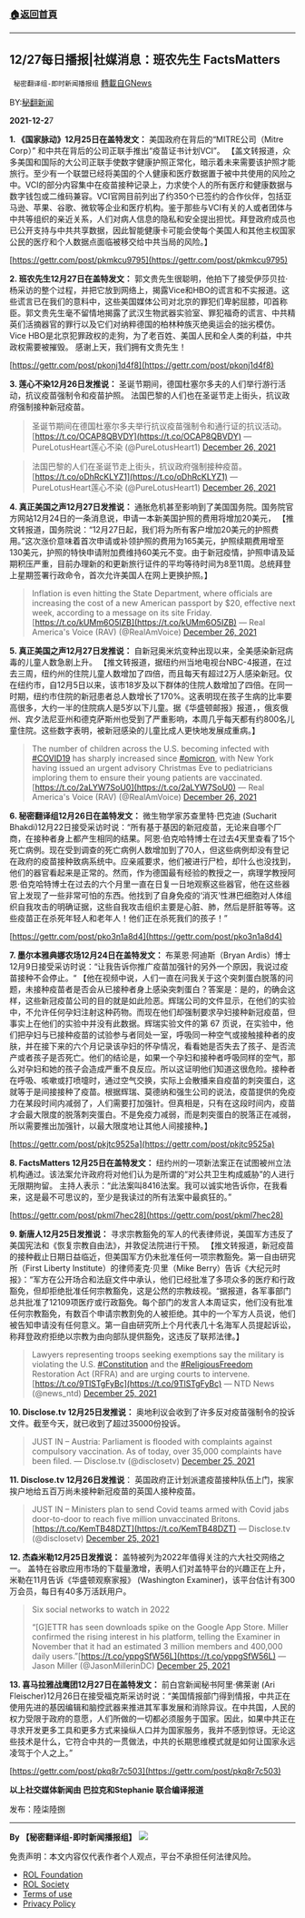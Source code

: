 ###  [:house:返回首頁](https://github.com/ourhimalayas/txt)
---


## 12/27每日播报|社媒消息：班农先生 FactsMatters
` 秘密翻译组-即时新闻播报组` [轉載自GNews](https://gnews.org/zh-hans/1794744/)

BY:[秘翻新闻](https://gtv.org/broadcast/watch/61c980b500f9a119180bbfce)

**2021-12-2**7

**1. 《国家脉动》12月25日在盖特发文：** 美国政府在背后的“MITRE公司（Mitre Corp）” 和中共在背后的公司正联手推出“疫苗证书计划VCI”。 【盖文转报道，众多美国和国际的大公司正联手使数字健康护照正常化，暗示着未来需要该护照才能旅行。至少有一个联盟已经将美国的个人健康和医疗数据置于被中共使用的风险之中。VCI的部分内容集中在疫苗接种记录上，力求使个人的所有医疗和健康数据与数字钱包或二维码兼容。VCI官网目前列出了约350个已签约的合作伙伴，包括亚马逊、苹果、谷歌、微软等企业和医疗机构。鉴于那些与VCI有关的人或者团体与中共等组织的亲近关系，人们对病人信息的隐私和安全提出担忧。拜登政府成员也已公开支持与中共共享数据，因此智能健康卡可能会使每个美国人和其他主权国家公民的医疗和个人数据点面临被移交给中共当局的风险。】

[https://gettr.com/post/pkmkcu9795](https://gettr.com/post/pkmkcu9795)

**2. 班农先生12月27日在盖特发文：** 郭文贵先生很聪明，他拍下了接受伊莎贝拉·杨采访的整个过程，并把它放到网络上，揭露Vice和HBO的谎言和不实报道。这些谎言已在我们的意料中，这些美国媒体公司对北京的罪犯们卑躬屈膝，叩首称臣。郭文贵先生毫不留情地揭露了武汉生物武器实验室、罪犯福奇的谎言、中共精英们活摘器官的罪行以及它们对纳粹德国的柏林种族灭绝奥运会的拙劣模仿。 Vice HBO是北京犯罪政权的走狗，为了老百姓、美国人民和全人类的利益，中共政权需要被摧毁。 感谢上天，我们拥有文贵先生！

[https://gettr.com/post/pkonj1d4f8](https://gettr.com/post/pkonj1d4f8)

**3. 莲心不染12月26日发推说：** 圣诞节期间，德国杜塞尔多夫的人们举行游行活动，抗议疫苗强制令和疫苗护照。 法国巴黎的人们也在圣诞节走上街头，抗议政府强制接种新冠疫苗。



> 圣诞节期间在德国杜塞尔多夫举行抗议疫苗强制令和通行证的抗议活动。 [https://t.co/OCAP8QBVDY](https://t.co/OCAP8QBVDY)
> — PureLotusHeart莲心不染 (@PureLotusHeart1) [December 26, 2021](https://twitter.com/PureLotusHeart1/status/1474955413812621313?ref_src=twsrc%5Etfw)





> 法国巴黎的人们在圣诞节走上街头，抗议政府强制接种疫苗。 [https://t.co/oDhRcKLYZ1](https://t.co/oDhRcKLYZ1)
> — PureLotusHeart莲心不染 (@PureLotusHeart1) [December 26, 2021](https://twitter.com/PureLotusHeart1/status/1474956357828759553?ref_src=twsrc%5Etfw)



**4. 真正美国之声12月27日发推说：** 通胀危机甚至影响到了美国国务院。国务院官方网站12月24日的一条消息说，申请一本新美国护照的费用将增加20美元， 【推文转报道，国务院说：“12月27日起，我们将为所有客户增加20美元的护照费用。”这次涨价意味着首次申请或补领护照的费用为165美元，护照续期费用增至130美元，护照的特快申请附加费维持60美元不变。由于新冠疫情，护照申请及延期积压严重，目前办理新的和更新旅行证件的平均等待时间为8至11周。总统拜登上星期签署行政命令，首次允许美国人在网上更换护照。】



> Inflation is even hitting the State Department, where officials are increasing the cost of a new American passport by $20, effective next week, according to a message on its site Friday.[https://t.co/kUMm6O5IZB](https://t.co/kUMm6O5IZB)
> — Real America's Voice (RAV) (@RealAmVoice) [December 26, 2021](https://twitter.com/RealAmVoice/status/1475240008579641344?ref_src=twsrc%5Etfw)



**5. 真正美国之声12月27日发推说：** 自新冠奥米炕变种出现以来，全美感染新冠病毒的儿童人数急剧上升。 【推文转报道，据纽约州当地电视台NBC-4报道，在过去三周，纽约州的住院儿童人数增加了四倍，而且每天有超过2万人感染新冠。仅在纽约市，自12月5日以来，该市18岁及以下群体的住院人数增加了四倍。在同一时期，纽约市住院的新冠患者总人数增长了170%。这表明现在孩子生病的比率要高很多，大约一半的住院病人是5岁以下儿童。据《华盛顿邮报》报道，，俄亥俄州、宾夕法尼亚州和德克萨斯州也受到了严重影响，本周几乎每天都有约800名儿童住院。这些数字表明，被新冠感染的儿童比成人更快地发展成重病。】



> The number of children across the U.S. becoming infected with [#COVID19](https://twitter.com/hashtag/COVID19?src=hash&amp;ref_src=twsrc%5Etfw) has sharply increased since [#omicron](https://twitter.com/hashtag/omicron?src=hash&amp;ref_src=twsrc%5Etfw), with New York having issued an urgent advisory Christmas Eve to pediatricians imploring them to ensure their young patients are vaccinated. [https://t.co/2aLYW7SoU0](https://t.co/2aLYW7SoU0)
> — Real America's Voice (RAV) (@RealAmVoice) [December 26, 2021](https://twitter.com/RealAmVoice/status/1475190175529586696?ref_src=twsrc%5Etfw)



**6. 秘密翻译组12月26日在盖特发文：** 微生物学家苏查里特·巴克迪 (Sucharit Bhakdi)12月22日接受采访时说：“所有基于基因的新冠疫苗，无论来自哪个厂商，在接种者身上都产生相同的结果。阿恩·伯克哈特博士在过去4天里查看了15个死亡病例。现在受到调查的死亡病例人数增加到了70人，但这些病例却没有登记在政府的疫苗接种致病系统中。应亲戚要求，他们被进行尸检，却什么也没找到，他们的器官看起来是正常的。然而，作为德国最有经验的教授之一，病理学教授阿恩·伯克哈特博士在过去的六个月里一直在日复一日地观察这些器官，他在这些器官上发现了一些非常可怕的东西。他找到了自身免疫的‘消灭’性淋巴细胞对人体组织自我攻击的明确证据，这些自我攻击组织主要是心脏、肺，然后是肝脏等等。这些疫苗正在杀死年轻人和老年人！他们正在杀死我们的孩子！”

[https://gettr.com/post/pko3n1a8d4](https://gettr.com/post/pko3n1a8d4)

**7. 墨尔本雅典娜农场12月24日在盖特发文：** 布莱恩·阿迪斯（Bryan Ardis）博士12月9日接受采访时说：“让我告诉你推广疫苗加强针的另外一个原因，我说过疫苗接种不会停止。“ 【他在视频中说，人们一直在问我关于这个突刺蛋白脱落的问题，未接种疫苗者是否会从已接种者身上感染突刺蛋白？答案是：是的，的确会这样，这些新冠疫苗公司的目的就是如此险恶。辉瑞公司的文件显示，在他们的实验中，不允许任何孕妇注射这种药物。而现在他们却强制要求孕妇接种新冠疫苗，但事实上在他们的实验中并没有此数据。辉瑞实验文件的第 67 页说，在实验中，他们把孕妇与已接种疫苗的试验参与者同处一室，呼吸同一种空气或接触接种者的皮肤，并在接下来的六个月记录该孕妇的怀孕情况，看看她是否失去了孩子、是否流产或者孩子是否死亡。他们的结论是，如果一个孕妇和接种者呼吸同样的空气，那么对孕妇和她的孩子会造成严重不良反应。所以这证明他们知道这很危险。接种者在呼吸、咳嗽或打喷嚏时，通过空气交换，实际上会散播来自疫苗的刺突蛋白，这就等于是间接接种了疫苗。根据辉瑞、莫德纳和强生公司的说法，疫苗提供的免疫力在某段时间内减弱了，人们需要打加强针。但真相是，只有在这段时间内，疫苗才会最大限度的脱落刺突蛋白。不是免疫力减弱，而是刺突蛋白的脱落正在减弱，所以需要推出加强针，以最大限度地让其他人间接接种。】

[https://gettr.com/post/pkjtc9525a](https://gettr.com/post/pkjtc9525a)

**8. FactsMatters 12月25日在盖特发文：** 纽约州的一项新法案正在试图被州立法机构通过。该法案允许政府将对他们认为是所谓的“对公共卫生构成威胁”的人进行无限期拘留。 主持人表示：“此法案叫8416法案。我可以诚实地告诉你，在我看来，这是最不可思议的，至少是我读过的所有法案中最疯狂的。”

[https://gettr.com/post/pkml7hec28](https://gettr.com/post/pkml7hec28)

**9. 新唐人12月25日发推说：** 寻求宗教豁免的军人的代表律师说，美国军方违反了美国宪法和《恢复宗教自由法》，并敦促法院进行干预。 【推文转报道，新冠疫苗的接种截止日期日益临近，但美国军方仍未批准任何一项宗教豁免。第一自由研究所（First Liberty Institute）的律师麦克·贝里（Mike Berry）告诉《大纪元时报》：“军方在公开场合和法庭文件中承认，他们已经批准了多项众多的医疗和行政豁免，但却拒绝批准任何宗教豁免，这是公然的宗教歧视。“据报道，各军事部门总共批准了12109项医疗或行政豁免。每个部门的发言人本周证实，他们没有批准任何宗教豁免，有数百个申请宗教割免的人被拒绝。其中的一个军方人员说，他们被告知申请没有任何意义。第一自由研究所上个月代表几十名海军人员提起诉讼，称拜登政府拒绝以宗教为由向部队提供豁免，这违反了联邦法律。】



> Lawyers representing troops seeking exemptions say the military is violating the U.S. [#Constitution](https://twitter.com/hashtag/Constitution?src=hash&amp;ref_src=twsrc%5Etfw) and the [#ReligiousFreedom](https://twitter.com/hashtag/ReligiousFreedom?src=hash&amp;ref_src=twsrc%5Etfw) Restoration Act (RFRA) and are urging courts to intervene.[https://t.co/9TlSTgFyBc](https://t.co/9TlSTgFyBc)
> — NTD News (@news\_ntd) [December 25, 2021](https://twitter.com/news_ntd/status/1474742983895494666?ref_src=twsrc%5Etfw)



**10. Disclose.tv 12月25日发推说：** 奥地利议会收到了许多反对疫苗强制令的投诉文件。截至今天，就已收到了超过35000份投诉。



> JUST IN – Austria: Parliament is flooded with complaints against compulsory vaccination. As of today, over 35,000 complaints have been filed.
> — Disclose.tv (@disclosetv) [December 25, 2021](https://twitter.com/disclosetv/status/1474712017936265216?ref_src=twsrc%5Etfw)



**11. Disclose.tv 12月26日发推说**： 英国政府正计划派遣疫苗接种队伍上门，挨家挨户地给五百万尚未接种新冠疫苗的英国人接种疫苗。



> JUST IN – Ministers plan to send Covid teams armed with Covid jabs door-to-door to reach five million unvaccinated Britons.[https://t.co/KemTB48DZT](https://t.co/KemTB48DZT)
> — Disclose.tv (@disclosetv) [December 25, 2021](https://twitter.com/disclosetv/status/1474889936360910853?ref_src=twsrc%5Etfw)



**12. 杰森米勒12月25日发推说：** 盖特被列为2022年值得关注的六大社交网络之一。 盖特在谷歌应用市场的下载量激增，表明人们对盖特平台的兴趣正在上升，米勒在11月告诉《华盛顿观察家报》 (Washington Examiner)，该平台估计有300万会员，每日有40多万活跃用户。



> Six social networks to watch in 2022
> 
> “[G]ETTR has seen downloads spike on the Google App Store. Miller confirmed the rising interest in his platform, telling the Examiner in November that it had an estimated 3 million members and 400,000 daily users.”[https://t.co/yppgSfW56L](https://t.co/yppgSfW56L)
> — Jason Miller (@JasonMillerinDC) [December 25, 2021](https://twitter.com/JasonMillerinDC/status/1474749190576218115?ref_src=twsrc%5Etfw)



**13. 喜马拉雅战鹰团12月27日在盖特发文：** 前白宫新闻秘书阿里·佛莱谢 (Ari Fleischer)12月26日在接受福克斯采访时说：“美国情报部门得到情报，中共正在使用先进的基因编辑和脑控武器来推进其军事发展和消除异议。在中共国，人民的权力受限于政府的意愿，人们所做的一切都必须服务于国家。因此，如果中共正在寻求开发更多工具和更多方式来操纵人口并为国家服务，我并不感到惊讶。无论这些技术是什么，它符合中共的一贯做法，中共的长期思维模式就是如何让国家永远凌驾于个人之上。”

[https://gettr.com/post/pkq8r7c503](https://gettr.com/post/pkq8r7c503)

**以上社交媒体新闻由 巴拉克和Stephanie 联合编译报道**

发布：陸柒陸捌

* * *

**By 【秘密翻译组-即时新闻播报组】**
![](https://assets.gnews.org/wp-content/uploads/2021/12/秘翻海报.jpg)
 

免责声明：本文内容仅代表作者个人观点，平台不承担任何法律风险。

- [ROL Foundation](https://rolfoundation.org/)
- [ROL Society](https://rolsociety.org/)
- [Terms of use](https://gnews.org/terms-of-use-3/)
- [Privacy Policy](https://gnews.org/privacy-policy/)
